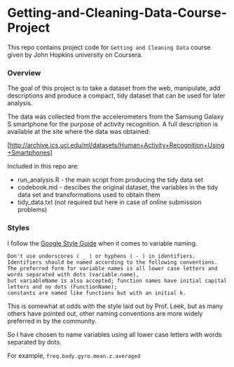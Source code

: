 Getting-and-Cleaning-Data-Course-Project
========================================
This repo contains project code for `Getting and Cleaning Data` course given by John Hopkins university on Coursera.

### Overview

The goal of this project is to take a dataset from the web, manipulate, add descriptions and produce
a compact, tidy dataset that can be used for later analysis. 

The data was collected from the accelerometers from the Samsung Galaxy S smartphone for the purpose of activity recognition. A full description is available at the site where the data was obtained:

[http://archive.ics.uci.edu/ml/datasets/Human+Activity+Recognition+Using+Smartphones]

Included in this repo are:

* run_analysis.R - the main script from producing the tidy data set
* codebook.md - descibes the original dataset, the variables in the tidy data set and transformations used to obtain them
* tidy_data.txt (not required but here in case of online submission problems)

### Styles

I follow the [Google Style Guide](https://google-styleguide.googlecode.com/svn/trunk/Rguide.xml#identifiers) when it comes to variable naming.

    Don't use underscores ( _ ) or hyphens ( - ) in identifiers. 
    Identifiers should be named according to the following conventions. 
    The preferred form for variable names is all lower case letters and words separated with dots (variable.name), 
    but variableName is also accepted; function names have initial capital letters and no dots (FunctionName); 
    constants are named like functions but with an initial k. 

This is somewhat at odds with the style laid out by Prof. Leek, but as many others have pointed out, other naming
conventions are more widely preferred in by the community.

So I have chosen to name variables using all lower case letters with words separated by dots.

For example, `freq.body.gyro.mean.z.averaged`